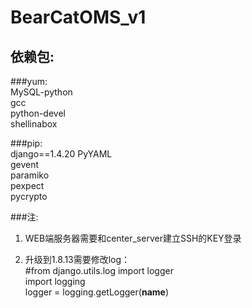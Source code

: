 # BearCatOMS_v1
## 依赖包:  
###yum:  
MySQL-python  
gcc  
python-devel  
shellinabox  

###pip:  
django==1.4.20
PyYAML  
gevent  
paramiko  
pexpect  
pycrypto  

###注:  
1. WEB端服务器需要和center_server建立SSH的KEY登录  

2. 升级到1.8.13需要修改log：  
\#from django.utils.log import logger  
import logging  
logger = logging.getLogger(__name__)  

